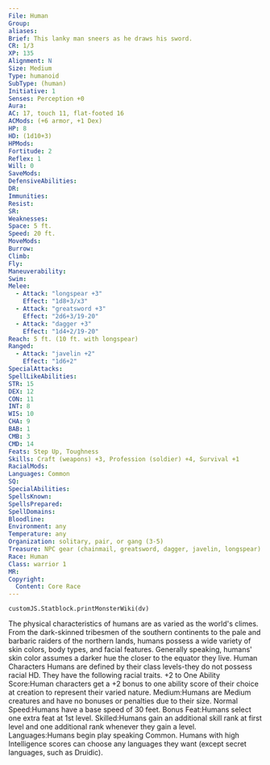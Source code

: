 ```yaml
---
File: Human
Group: 
aliases: 
Brief: This lanky man sneers as he draws his sword.
CR: 1/3
XP: 135
Alignment: N
Size: Medium
Type: humanoid
SubType: (human)
Initiative: 1
Senses: Perception +0
Aura: 
AC: 17, touch 11, flat-footed 16
ACMods: (+6 armor, +1 Dex)
HP: 8
HD: (1d10+3)
HPMods: 
Fortitude: 2
Reflex: 1
Will: 0
SaveMods: 
DefensiveAbilities: 
DR: 
Immunities: 
Resist: 
SR: 
Weaknesses: 
Space: 5 ft.
Speed: 20 ft.
MoveMods: 
Burrow: 
Climb: 
Fly: 
Maneuverability: 
Swim: 
Melee: 
  - Attack: "longspear +3"
    Effect: "1d8+3/x3"
  - Attack: "greatsword +3"
    Effect: "2d6+3/19-20"
  - Attack: "dagger +3"
    Effect: "1d4+2/19-20"
Reach: 5 ft. (10 ft. with longspear)
Ranged: 
  - Attack: "javelin +2"
    Effect: "1d6+2"
SpecialAttacks: 
SpellLikeAbilities: 
STR: 15
DEX: 12
CON: 11
INT: 8
WIS: 10
CHA: 9
BAB: 1
CMB: 3
CMD: 14
Feats: Step Up, Toughness
Skills: Craft (weapons) +3, Profession (soldier) +4, Survival +1
RacialMods: 
Languages: Common
SQ: 
SpecialAbilities: 
SpellsKnown: 
SpellsPrepared: 
SpellDomains: 
Bloodline: 
Environment: any
Temperature: any
Organization: solitary, pair, or gang (3-5)
Treasure: NPC gear (chainmail, greatsword, dagger, javelin, longspear)
Race: Human
Class: warrior 1
MR: 
Copyright:
  Content: Core Race
---
```

```dataviewjs
customJS.Statblock.printMonsterWiki(dv)
```
The physical characteristics of humans are as varied as the world's climes. From the dark-skinned tribesmen of the southern continents to the pale and barbaric raiders of the northern lands, humans possess a wide variety of skin colors, body types, and facial features. Generally speaking, humans' skin color assumes a darker hue the closer to the equator they live. Human Characters Humans are defined by their class levels-they do not possess racial HD. They have the following racial traits.     +2 to One Ability Score:Human characters get a +2 bonus to one ability score of their choice at creation to represent their varied nature.     Medium:Humans are Medium creatures and have no bonuses or penalties due to their size.     Normal Speed:Humans have a base speed of 30 feet.     Bonus Feat:Humans select one extra feat at 1st level.     Skilled:Humans gain an additional skill rank at first level and one additional rank whenever they gain a level.     Languages:Humans begin play speaking Common. Humans with high Intelligence scores can choose any languages they want (except secret languages, such as Druidic).
